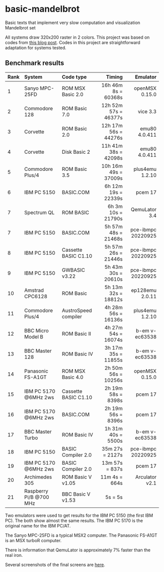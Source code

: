 # basic-mandelbrot
Basic texts that implement very slow computation and visualization Mandelbrot set

All systems draw 320x200 raster in 2 colors.  This project was based on codes from [this blog post](http://cbmandelbrot.blogspot.com/).  Codes in this project are straightforward adaptation for systems tested.

## Benchmark results

Rank|System                 |Code type           |              Timing|          Emulator
:---|:----------------------|:-------------------|-------------------:|-----------------:
 1  |Sanyo MPC-25FD         |ROM MSX Basic 2.0   |16h 46m  8s = 60368s|    openMSX 0.15.0 
 2  |Commodore 128          |ROM Basic 7.0       |12h 52m 57s = 46377s|          vice 3.3
 3  |Corvette               |ROM Basic 2.0       |12h 17m 56s = 44276s|     emu80 4.0.411
 4  |Corvette               |Disk Basic 2        |11h 41m 38s = 42098s|     emu80 4.0.411
 5  |Commodore Plus/4       |ROM Basic 3.5       |10h 16m 49s = 37009s|   plus4emu 1.2.10
 6  |IBM PC 5150            |BASIC.COM           | 6h 12m 19s = 22339s|           pcem 17
 7  |Spectrum QL            |ROM BASIC           | 6h  3m 10s = 21790s|     QemuLator 3.4
 7  |IBM PC 5150            |BASIC.COM           | 5h 57m 48s = 21468s|pce-ibmpc 20220925
 8  |IBM PC 5150            |Cassette BASIC C1.10| 5h 57m 26s = 21446s|pce-ibmpc 20220925
 9  |IBM PC 5150            |GWBASIC v3.22       | 5h 43m 30s = 20610s|pce-ibmpc 20220925
10  |Amstrad CPC6128        |ROM Basic           | 5h 13m 32s = 18812s|   ep128emu 2.0.11
11  |Commodore Plus/4       |AustroSpeed compiler| 4h 28m 56s = 16136s|   plus4emu 1.2.10
12  |BBC Micro Model B      |ROM Basic II        | 4h 27m 54s = 16074s|    b-em v-ec63538
13  |BBC Master 128         |ROM Basic IV        | 3h 17m 35s = 11855s|    b-em v-ec63538
14  |Panasonic FS-A1GT      |ROM MSX Basic 4.0   | 2h 50m 56s = 10256s|    openMSX 0.15.0
15  |IBM PC 5170 @6MHz 2ws  |Cassette BASIC C1.10| 2h 19m 58s =  8398s|           pcem 17
16  |IBM PC 5170 @6MHz 2ws  |BASIC.COM           | 2h 19m 56s =  8396s|           pcem 17
17  |BBC Master Turbo       |ROM Basic IV        | 1h 31m 40s =  5500s|    b-em v-ec63538
18  |IBM PC 5150            |BASIC Compiler 2.0  |    35m 27s =  2127s|pce-ibmpc 20220925
19  |IBM PC 5170 @6MHz 2ws  |BASIC Compiler 2.0  |    13m 57s =   837s|           pcem 17
20  |Archimedes 305         |ROM Basic V v1.05   |    11m  4s =   664s|    Arculator v2.1
21  |Raspberry Pi/B @700 MHz|BBC Basic V v1.53   |         5s =     5s|

Two emulators were used to get results for the IBM PC 5150 (the first IBM PC).  The both show almost the same results.  The IBM PC 5170 is the original name for the IBM PC/AT.

The Sanyo MPC-25FD is a typical MSX2 computer.  The Panasonic FS-A1GT is an MSX turboR computer.

There is information that QemuLator is approximately 7% faster than the real iron.

Several screenshots of the final screens are [here](https://litwr2.github.io/basic-mandelbrot/screenshots.html).

